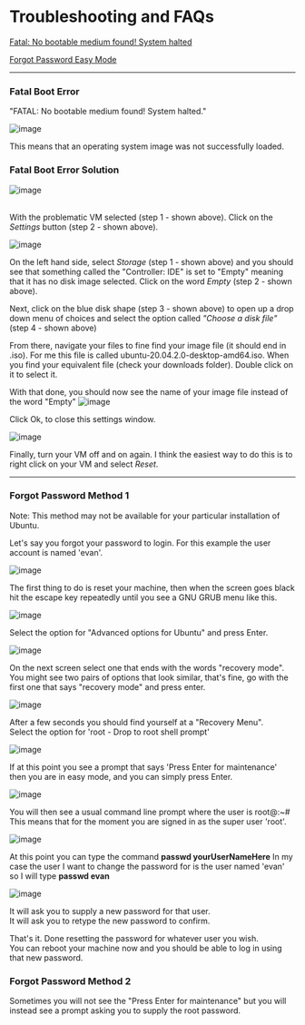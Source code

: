 # Troubleshooting and FAQs

[Fatal: No bootable medium found! System halted](#fatal-boot-error)
<br>

[Forgot Password Easy Mode ](#forgot-password-method-1)

<hr>
 
### Fatal Boot Error 
"FATAL: No bootable medium found! System halted." 

![image](https://user-images.githubusercontent.com/12129459/124355494-74e09f80-dbdf-11eb-9e30-1dc4152dd88b.png)

This means that an operating system image was not successfully loaded.

### Fatal Boot Error Solution

![image](https://user-images.githubusercontent.com/12129459/124356539-824c5880-dbe4-11eb-97f1-24827da9967f.png)

<br>With the problematic VM selected (step 1 - shown above). Click on the _Settings_ button (step 2 - shown above).

![image](https://user-images.githubusercontent.com/12129459/124356379-c2f7a200-dbe3-11eb-8f79-c555c668da60.png)

On the left hand side, select _Storage_ (step 1 - shown above) and you should see that something called the "Controller: IDE" is set to "Empty" meaning that it has no disk image selected.  Click on the word _Empty_ (step 2 - shown above).  

Next, click on the blue disk shape (step 3 - shown above) to open up a drop down menu of choices and select the option called _"Choose a disk file"_ (step 4 - shown above)

From there, navigate your files to fine find your image file (it should end in .iso).  For me this file is called ubuntu-20.04.2.0-desktop-amd64.iso.  When you find your equivalent file (check your downloads folder).  Double click on it to select it.  

With that done, you should now see the name of your image file instead of the word "Empty" 
![image](https://user-images.githubusercontent.com/12129459/124356727-a2c8e280-dbe5-11eb-892f-3a97cbf0b46a.png)

Click Ok, to close this settings window. 

![image](https://user-images.githubusercontent.com/12129459/124356793-08b56a00-dbe6-11eb-8d7a-2461889780e8.png)

Finally, turn your VM off and on again.  I think the easiest way to do this is to right click on your VM and select _Reset_.

<hr>


### Forgot Password Method 1
Note: This method may not be available for your particular installation of Ubuntu.  

Let's say you forgot your password to login. For this example the user account is named 'evan'. 

![image](https://user-images.githubusercontent.com/12129459/126675234-44068b90-4cb8-4dfd-9a0b-fbd08c1fe67e.png)

The first thing to do is reset your machine, then when the screen goes black hit the escape key repeatedly until you see a GNU GRUB menu like this. 

![image](https://user-images.githubusercontent.com/12129459/126675425-482aa6a4-5e70-48dd-b881-19ca2e3dea52.png)

Select the option for "Advanced options for Ubuntu" and press Enter.
 
![image](https://user-images.githubusercontent.com/12129459/126675546-f5463e5d-ee3e-474a-a6da-8aa94cd6343d.png)

On the next screen select one that ends with the words "recovery mode".  You might see two pairs of options that look similar, that's fine, go with the first one that says "recovery mode" and press enter. 

![image](https://user-images.githubusercontent.com/12129459/126672924-1d212347-a57d-4cd0-8769-3d1a07f6a857.png)

After a few seconds you should find yourself at a "Recovery Menu".  
Select the option for 'root - Drop to root shell prompt'

![image](https://user-images.githubusercontent.com/12129459/126673773-38ae6143-86f6-4f45-b5bd-2a68e335c77d.png)

If at this point you see a prompt that says 'Press Enter for maintenance' then you are in easy mode, and you can simply press Enter.

![image](https://user-images.githubusercontent.com/12129459/126673994-5e2485fe-6883-4c0c-ad68-85978acbf3da.png)

You will then see a usual command line prompt where the user is root@<theMachineName>:~# 
This means that for the moment you are signed in as the super user 'root'.  
 
![image](https://user-images.githubusercontent.com/12129459/126674331-ca666838-b75e-4f4f-a89c-70fd21a13ab9.png)

At this point you can type the command **passwd yourUserNameHere**
In my case the user I want to change the password for is the user named 'evan' so I will type **passwd evan**

![image](https://user-images.githubusercontent.com/12129459/126674464-6d29a64d-cadf-426b-8441-57833eead280.png)

It will ask you to supply a new password for that user.  
It will ask you to retype the new password to confirm.  

That's it.  Done resetting the password for whatever user you wish.  
You can reboot your machine now and you should be able to log in using that new password. 

### Forgot Password Method 2

Sometimes you will not see the "Press Enter for maintenance" but you will instead see a prompt asking you to supply the root password.
 


